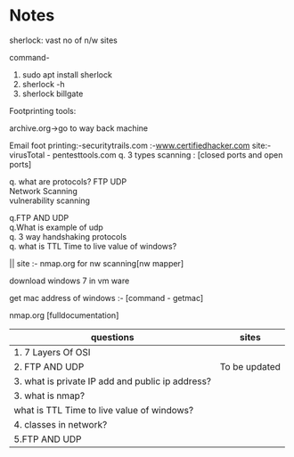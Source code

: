 # Notes

sherlock: vast no of n/w sites

command-
1. sudo apt install sherlock
2. sherlock -h
3. sherlock billgate


Footprinting tools:

archive.org->go to way back machine

Email foot printing:-securitytrails.com
                             :-www.certifiedhacker.com
                           site:-virusTotal
                                 - pentesttools.com
q. 3 types scanning : [closed ports and open ports]

q. what are protocols?  FTP UDP   </br>
Network Scanning      </br>
vulnerability scanning  </br>


q.FTP AND UDP  </br>
q.What is example of udp </br>
q. 3 way handshaking protocols </br> 
q. what is TTL Time to live  value of windows?  </br>


||
site :-  nmap.org   for nw scanning[nw mapper]

download windows 7  in vm ware

get mac address of windows :- [command - getmac]  </br>


nmap.org [fulldocumentation]



|       questions                                     | sites                                                   |  
|---------------------------------------------------------|-----------------------------------------------------|
|1. 7 Layers  Of OSI                                      |                                                     |                  
|2. FTP AND UDP                                           |To be updated                                        |
|3. what is private IP add and public ip address?         |                                                     | 
|3.  what is nmap? </br>                                  |                                                     |
|what is TTL Time to live  value of windows?              |                                                     |
|4. classes in network?                                   |                                                      |
|5.FTP AND UDP  </br>







